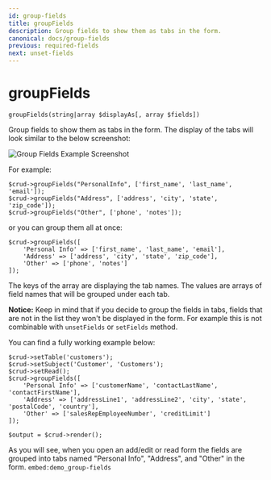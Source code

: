 ```yaml
---
id: group-fields
title: groupFields
description: Group fields to show them as tabs in the form.
canonical: docs/group-fields
previous: required-fields
next: unset-fields
---
```


# groupFields

<pre><code class="language-php">groupFields(string|array $displayAs[, array $fields])</code></pre>
Group fields to show them as tabs in the form. The display of the tabs will look similar to the below screenshot:

<picture>
  <source srcset="/uploads/documentation/api/group-fields-light.png" media="(prefers-color-scheme: light)"/>
  <source srcset="/uploads/documentation/api/group-fields-dark.png"  media="(prefers-color-scheme: dark)"/>
  <img src="/uploads/documentation/api/group-fields-light.png" alt="Group Fields Example Screenshot"/>
</picture>

For example:

<pre><code class="language-php">$crud->groupFields("PersonalInfo", ['first_name', 'last_name', 'email']);
$crud->groupFields("Address", ['address', 'city', 'state', 'zip_code']);
$crud->groupFields("Other", ['phone', 'notes']);
</code></pre>

or you can group them all at once:

<pre><code class="language-php">$crud->groupFields([
    'Personal Info' => ['first_name', 'last_name', 'email'],
    'Address' => ['address', 'city', 'state', 'zip_code'],
    'Other' => ['phone', 'notes']
]);</code></pre>

The keys of the array are displaying the tab names.
The values are arrays of field names that will be grouped under each tab.

<strong>Notice:</strong> Keep in mind that if you decide to group the fields in tabs, fields that are not in the list
they won't be displayed in the form. For example this is not combinable with `unsetFields` or `setFields` method.

You can find a fully working example below:
<pre><code class="language-php">$crud->setTable('customers');
$crud->setSubject('Customer', 'Customers');
$crud->setRead();
$crud->groupFields([
    'Personal Info' => ['customerName', 'contactLastName', 'contactFirstName'],
    'Address' => ['addressLine1', 'addressLine2', 'city', 'state', 'postalCode', 'country'],
    'Other' => ['salesRepEmployeeNumber', 'creditLimit']
]);

$output = $crud->render();</code></pre>

As you will see, when you open an add/edit or read form the fields are grouped into tabs named "Personal Info", "Address", and "Other" in the form.
`embed:demo_group-fields`